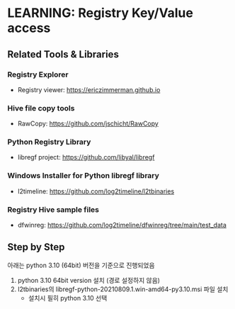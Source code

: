 # LEARNING: Registry Key/Value access

## Related Tools & Libraries
### Registry Explorer
- Registry viewer: https://ericzimmerman.github.io
### Hive file copy tools
- RawCopy: https://github.com/jschicht/RawCopy
### Python Registry Library
- libregf project: https://github.com/libyal/libregf
### Windows Installer for Python libregf library
- l2timeline: https://github.com/log2timeline/l2tbinaries
### Registry Hive sample files
- dfwinreg: https://github.com/log2timeline/dfwinreg/tree/main/test_data

## Step by Step
아래는 python 3.10 (64bit) 버전을 기준으로 진행되었음
1. python 3.10 64bit version 설치 (경로 설정하지 않음)
2. l2tbinaries의 libregf-python-20210809.1.win-amd64-py3.10.msi 파일 설치
   - 설치시 필히 python 3.10 선택

